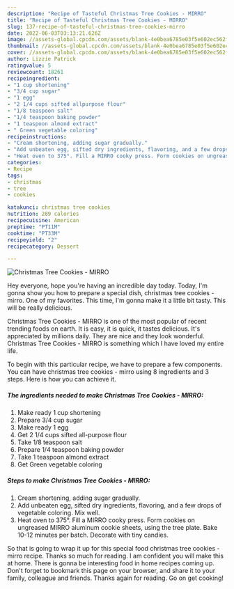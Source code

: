 ```yaml
---
description: "Recipe of Tasteful Christmas Tree Cookies - MIRRO"
title: "Recipe of Tasteful Christmas Tree Cookies - MIRRO"
slug: 137-recipe-of-tasteful-christmas-tree-cookies-mirro
date: 2022-06-03T03:13:21.626Z
image: //assets-global.cpcdn.com/assets/blank-4e0bea6785e03f5e602ec562f230caae08da540cada707380b4fe1bbebba43da.png
thumbnail: //assets-global.cpcdn.com/assets/blank-4e0bea6785e03f5e602ec562f230caae08da540cada707380b4fe1bbebba43da.png
cover: //assets-global.cpcdn.com/assets/blank-4e0bea6785e03f5e602ec562f230caae08da540cada707380b4fe1bbebba43da.png
author: Lizzie Patrick
ratingvalue: 5
reviewcount: 18261
recipeingredient:
- "1 cup shortening"
- "3/4 cup sugar"
- "1 egg"
- "2 1/4 cups sifted allpurpose flour"
- "1/8 teaspoon salt"
- "1/4 teaspoon baking powder"
- "1 teaspoon almond extract"
- " Green vegetable coloring"
recipeinstructions:
- "Cream shortening, adding sugar gradually."
- "Add unbeaten egg, sifted dry ingredients, flavoring, and a few drops of vegetable coloring. Mix well."
- "Heat oven to 375°. Fill a MIRRO cooky press. Form cookies on ungreased MIRRO aluminum cookie sheets, using the tree plate. Bake 10-12 minutes per batch. Decorate with tiny candies."
categories:
- Recipe
tags:
- christmas
- tree
- cookies

katakunci: christmas tree cookies 
nutrition: 289 calories
recipecuisine: American
preptime: "PT11M"
cooktime: "PT33M"
recipeyield: "2"
recipecategory: Dessert

---
```



![Christmas Tree Cookies - MIRRO](//assets-global.cpcdn.com/assets/blank-4e0bea6785e03f5e602ec562f230caae08da540cada707380b4fe1bbebba43da.png)

Hey everyone, hope you're having an incredible day today. Today, I'm gonna show you how to prepare a special dish, christmas tree cookies - mirro. One of my favorites. This time, I'm gonna make it a little bit tasty. This will be really delicious.

Christmas Tree Cookies - MIRRO is one of the most popular of recent trending foods on earth. It is easy, it is quick, it tastes delicious. It's appreciated by millions daily. They are nice and they look wonderful. Christmas Tree Cookies - MIRRO is something which I have loved my entire life.




To begin with this particular recipe, we have to prepare a few components. You can have christmas tree cookies - mirro using 8 ingredients and 3 steps. Here is how you can achieve it.

<!--inarticleads1-->

##### The ingredients needed to make Christmas Tree Cookies - MIRRO:

1. Make ready 1 cup shortening
1. Prepare 3/4 cup sugar
1. Make ready 1 egg
1. Get 2 1/4 cups sifted all-purpose flour
1. Take 1/8 teaspoon salt
1. Prepare 1/4 teaspoon baking powder
1. Take 1 teaspoon almond extract
1. Get  Green vegetable coloring




<!--inarticleads2-->

##### Steps to make Christmas Tree Cookies - MIRRO:

1. Cream shortening, adding sugar gradually.
1. Add unbeaten egg, sifted dry ingredients, flavoring, and a few drops of vegetable coloring. Mix well.
1. Heat oven to 375°. Fill a MIRRO cooky press. Form cookies on ungreased MIRRO aluminum cookie sheets, using the tree plate. Bake 10-12 minutes per batch. Decorate with tiny candies.




So that is going to wrap it up for this special food christmas tree cookies - mirro recipe. Thanks so much for reading. I am confident you will make this at home. There is gonna be interesting food in home recipes coming up. Don't forget to bookmark this page on your browser, and share it to your family, colleague and friends. Thanks again for reading. Go on get cooking!
